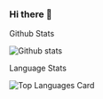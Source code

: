 ### Hi there 👋

<summary>Github Stats</summary>

![Github stats](https://github-readme-stats-chi-sable.vercel.app/api?username=ReinhardNzomo&theme=highcontrast&show_icons=true&count_private=true)

<summary>Language Stats</summary>

![Top Languages Card](https://github-readme-stats-chi-sable.vercel.app/api/top-langs/?username=ReinhardNzomo&layout=compact)

<!--[![Repo name](https://github-readme-stats-chi-sable.vercel.app/api/pin/?username=ReinhardNzomo&repo=alx-pre_course&show_owner=true)](https://github.com/ReinhardNzomo/alx-pre_course)
-->

<!--
**ReinhardNzomo/ReinhardNzomo** is a ✨ _special_ ✨ repository because its `README.md` (this file) appears on your GitHub profile.

Here are some ideas to get you started:

- 🔭 I’m currently working on ...
- 🌱 I’m currently learning ...
- 👯 I’m looking to collaborate on ...
- 🤔 I’m looking for help with ...
- 💬 Ask me about ...
- 📫 How to reach me: ...
- 😄 Pronouns: ...
- ⚡ Fun fact: ...
-->
